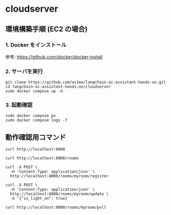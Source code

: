# cloudserver

## 環境構築手順 (EC2 の場合)

### 1. Docker をインストール

参考: https://github.com/docker/docker-install

### 2. サーバを実行

```console
git clone https://github.com/os1ma/langchain-ai-assistant-hands-on.git
cd langchain-ai-assistant-hands-on/cloudserver
sudo docker compose up -d
```

### 3. 起動確認

```console
sudo docker compose ps
sudo docker compose logs -f
```

## 動作確認用コマンド

```console
curl http://localhost:8000
```

```console
curl http://localhost:8000/rooms
```

```console
curl -X POST \
  -H 'Content-Type: application/json' \
  http://localhost:8000/rooms/myroom/register
```

```console
curl -X POST \
  -H 'Content-Type: application/json' \
  http://localhost:8000/rooms/myroom/update \
  -d '{"is_light_on": true}'
```

```console
curl http://localhost:8000/rooms/myroom/poll
```
